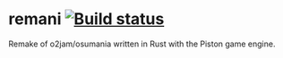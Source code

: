 remani [![Build status](https://travis-ci.org/0e4ef622/remani.svg?branch=master)](https://travis-ci.org/0e4ef622/remani)
==============================================

Remake of o2jam/osumania written in Rust with the Piston game engine.
